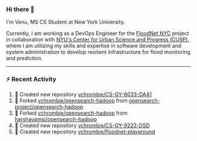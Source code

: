 ### Hi there 👋

I'm Venu, MS CS Student at New York University.

Currently, I am working as a DevOps Engineer for the [FloodNet NYC](https://www.floodnet.nyc/) project in collaboration with [NYU's Center for Urban Science and Progress (CUSP)](https://cusp.nyu.edu/), where I am utilizing my skills and expertise in software development and system administration to develop resilient infrastructure for flood monitoring and prediction.

---

### :zap: Recent Activity

<!--RECENT_ACTIVITY:start-->
1. 📔 Created new repository [vchrombie/CS-GY-6033-DAA1](https://github.com/vchrombie/CS-GY-6033-DAA1)
2. 🔱 Forked [vchrombie/opensearch-hadoop](https://github.com/vchrombie/opensearch-hadoop) from [opensearch-project/opensearch-hadoop](https://github.com/opensearch-project/opensearch-hadoop)
3. 🔱 Forked [vchrombie/opensearch-hadoop](https://github.com/vchrombie/opensearch-hadoop) from [harshavamsi/opensearch-hadoop](https://github.com/harshavamsi/opensearch-hadoop)
4. 📔 Created new repository [vchrombie/CS-GY-9223-DSD](https://github.com/vchrombie/CS-GY-9223-DSD)
5. 📔 Created new repository [vchrombie/floodnet-playground](https://github.com/vchrombie/floodnet-playground)
<!--RECENT_ACTIVITY:end-->

<!--
**vchrombie/vchrombie** is a ✨ _special_ ✨ repository because its `README.md` (this file) appears on your GitHub profile.

Here are some ideas to get you started:

- 🔭 I’m currently working on ...
- 🌱 I’m currently learning ...
- 👯 I’m looking to collaborate on ...
- 🤔 I’m looking for help with ...
- 💬 Ask me about ...
- 📫 How to reach me: ...
- 😄 Pronouns: ...
- ⚡ Fun fact: ...
-->
